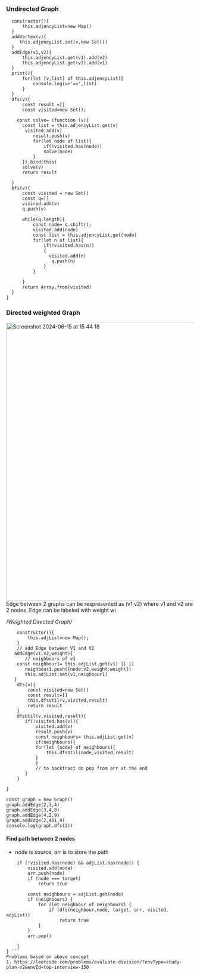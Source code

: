 ### Undirected Graph

```class Graph{
  constructor(){
      this.adjencyList=new Map()
  }
  addVertex(v){
     this.adjencyList.set(v,new Set()) 
  }
  addEdge(v1,v2){
      this.adjencyList.get(v1).add(v2)
      this.adjencyList.get(v2).add(v1)
  }
  print(){
      for(let [v,list] of this.adjencyList){
          console.log(v+'=>',list)
      }
  }
  dfs(v){
      const result =[]
      const visited=new Set();
  
    const solve= (function (v){
      const list = this.adjencyList.get(v)
       visited.add(v)
          result.push(v)  
          for(let node of list){
              if(!visited.has(node))
              solve(node)
          }
      }).bind(this)
      solve(v)
      return result
      
  }
  bfs(v){
      const visited = new Set()
      const q=[]
      visired.add(v)
      q.push(v)
      
      while(q.length){
          const node= q.shift();
          visited.add(node)
          const list = this.adjencyList.get(node)
          for(let n of list){
              if(!visited.has(n))
              {
                visited.add(n)
                 q.push(n)
              }
          }
          
      }  
      return Array.from(visited)     
  }
}
```
### Directed weighted Graph
<img width="746" alt="Screenshot 2024-06-15 at 15 44 18" src="https://github.com/santoshyadav979439/DSA/assets/49767268/59f14cd9-f83c-4818-8b95-380a34a55f3e">
Edge between 2 graphs can be respresented as (v1,v2) where v1 and v2 are 2 nodes. Edge can be labeled with weight wi

/*Weighted Directed Graph*/
```class Graph{
    constructor(){
        this.adjList=new Map();
    }
    // add Edge between V1 and V2
   addEdge(v1,v2,weight){
       // neighbours of v1
    const neighbour1= this.adjList.get(v1) || []
       neighbour1.push({node:v2,weight:weight})
       this.adjList.set(v1,neighbour1)
   }
    dfs(v){
        const visited=new Set()
        const result=[]
        this.dfsUtil(v,visited,result)
        return result
    }
    dfsUtil(v,visited,result){
       if(!visited.has(v)){
           visited.add(v)
           result.push(v) 
           const neighbours= this.adjList.get(v)
           if(neighbours){
           for(let {node} of neighbours){
               this.dfsUtil(node,visited,result)
           }
           }
           // to backtract do pop from arr at the end 
       }
    }
    
}

const graph = new Graph()
graph.addEdge(2,3,4)
graph.addEdge(3,4,8)
graph.addEdge(4,2,9)
graph.addEdge(2,401,9)
console.log(graph.dfs(2))
```
#### Find path between 2 nodes 
  - node is source, arr is to store the path
```function dfs(node, target, arr, visited, adjList) {
    if (!visited.has(node) && adjList.has(node)) {
        visited.add(node)
        arr.push(node)
        if (node === target)
            return true

        const neighbours = adjList.get(node)
        if (neighbours) {
            for (let neighbour of neighbours) {
                if (dfs(neighbour.node, target, arr, visited, adjList))
                    return true
            }
        }
        arr.pop()

    }
} ```
Problems based on above concept
1. https://leetcode.com/problems/evaluate-division/?envType=study-plan-v2&envId=top-interview-150
